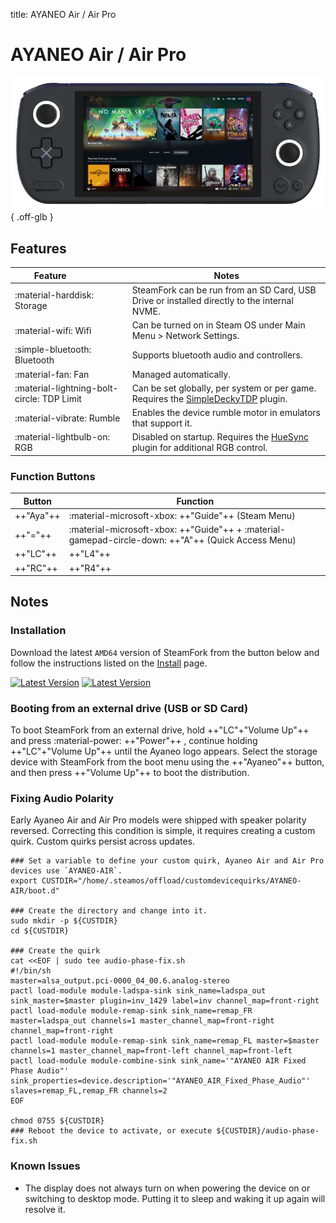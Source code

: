 title: AYANEO Air / Air Pro

# AYANEO Air / Air Pro

![](../../_inc/images/devices/ayaneo-air.png){ .off-glb }

## Features

| Feature&nbsp;&nbsp;&nbsp;&nbsp;&nbsp;&nbsp;&nbsp;&nbsp;&nbsp;&nbsp;&nbsp;&nbsp;&nbsp;&nbsp;&nbsp;&nbsp; | Notes |
| -- | -- |
| :material-harddisk: Storage | SteamFork can be run from an SD Card, USB Drive or installed directly to the internal NVME. 
| :material-wifi: Wifi | Can be turned on in Steam OS under Main Menu > Network Settings. |
| :simple-bluetooth: Bluetooth | Supports bluetooth audio and controllers. |
| :material-fan: Fan | Managed automatically. |
| :material-lightning-bolt-circle: TDP Limit | Can be set globally, per system or per game. Requires the [SimpleDeckyTDP](https://github.com/SteamFork/SimpleDeckyTDP) plugin.|
| :material-vibrate: Rumble | Enables the device rumble motor in emulators that support it. |
| :material-lightbulb-on: RGB | Disabled on startup. Requires the [HueSync](https://github.com/honjow/HueSync) plugin for additional RGB control.|

### Function Buttons

| Button | Function |
| -- | -- |
| ++"Aya"++ | :material-microsoft-xbox: ++"Guide"++ (Steam Menu) |
| ++"="++ | :material-microsoft-xbox: ++"Guide"++ + :material-gamepad-circle-down: ++"A"++ (Quick Access Menu) |
| ++"LC"++ | ++"L4"++ |
| ++"RC"++ | ++"R4"++ |

## Notes

### Installation

Download the latest `AMD64` version of SteamFork from the button below and follow the instructions listed on the [Install](../../../play/install/) page.

[![Latest Version](https://img.shields.io/github/release/SteamFork/distribution.svg?labelColor=111111&color=5998FF&label=Latest&style=flat#only-light)](https://github.com/SteamFork/distribution/releases/latest)
[![Latest Version](https://img.shields.io/github/release/SteamFork/distribution.svg?labelColor=dddddd&color=5998FF&label=Latest&style=flat#only-dark)](https://github.com/SteamFork/distribution/releases/latest)

### Booting from an external drive (USB or SD Card)

To boot SteamFork from an external drive, hold ++"LC"+"Volume Up"++ and press :material-power: ++"Power"++ ,
continue holding ++"LC"+"Volume Up"++ until the Ayaneo logo appears.
Select the storage device with SteamFork from the boot menu using the ++"Ayaneo"++ button, and then press ++"Volume Up"++ to boot the distribution.

### Fixing Audio Polarity
Early Ayaneo Air and Air Pro models were shipped with speaker polarity reversed.  Correcting this condition is simple, it requires creating a custom quirk.  Custom quirks persist across updates.

```
### Set a variable to define your custom quirk, Ayaneo Air and Air Pro devices use `AYANEO-AIR`.
export CUSTDIR="/home/.steamos/offload/customdevicequirks/AYANEO-AIR/boot.d"

### Create the directory and change into it.
sudo mkdir -p ${CUSTDIR}
cd ${CUSTDIR}

### Create the quirk
cat <<EOF | sudo tee audio-phase-fix.sh
#!/bin/sh
master=alsa_output.pci-0000_04_00.6.analog-stereo
pactl load-module module-ladspa-sink sink_name=ladspa_out sink_master=$master plugin=inv_1429 label=inv channel_map=front-right
pactl load-module module-remap-sink sink_name=remap_FR master=ladspa_out channels=1 master_channel_map=front-right channel_map=front-right
pactl load-module module-remap-sink sink_name=remap_FL master=$master channels=1 master_channel_map=front-left channel_map=front-left
pactl load-module module-combine-sink sink_name='"AYANEO AIR Fixed Phase Audio"' sink_properties=device.description='"AYANEO_AIR_Fixed_Phase_Audio"' slaves=remap_FL,remap_FR channels=2
EOF

chmod 0755 ${CUSTDIR}
### Reboot the device to activate, or execute ${CUSTDIR}/audio-phase-fix.sh
```

### Known Issues

* The display does not always turn on when powering the device on or switching to desktop mode.  Putting it to sleep and waking it up again will resolve it.
